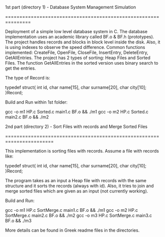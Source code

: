 1st part (directory 1) - Database System Management Simulation

===============================================================

Deployment of a simple low level database system in C. The database implementation uses an academic library
called BF.o & BF.h (prototypes).
The project handles records and blocks in block level inside the disk.
Also, it is using indexes to observe the speed difference.
Common functions implemented: CreateFile, OpenFile, CloseFile, InsertEntry, DeleteEntry, GetAllEntries.
The project has 2 types of sorting: Heap Files and Sorted Files.
The function GetAllEntries in the sorted version uses binary search to get the entries.

The type of Record is:

typedef struct{
  int id,
  char name[15],
  char surname[20],
  char city[10];
}Record;

Build and Run within 1st folder:

gcc -o m1 HP.c Sorted.c main1.c BF.o && ./m1
gcc -o m2 HP.c Sorted.c main2.c BF.o && ./m2


2nd part (directory 2) - Sort Files with records and Merge Sorted Files

=======================================================================

This implementation is sorting files with records. Assume a file with records like:

typedef struct{
int id,
char name[15],
char surname[20],
char city[10];
}Record;


The program takes as an input a Heap file with records with the same structure and it sorts the records (always with id).
Also, it tries to join and merge sorted files which are given as an input (not currently working). 

Build and Run:

gcc -o m1 HP.c SortMerge.c main1.c BF.o && ./m1
gcc -o m2 HP.c SortMerge.c main2.c BF.o && ./m2
gcc -o m3 HP.c SortMerge.c main3.c BF.o && ./m3


More details can be found in Greek readme files in the directories.












